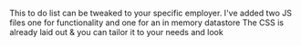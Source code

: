 This to do list can be tweaked to your specific employer.
I've added two JS files one for functionality and one for an in memory datastore
The CSS is already laid out & you can tailor it to your needs and look
